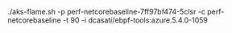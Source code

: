 ./aks-flame.sh  -p perf-netcorebaseline-7ff97bf474-5clsr -c perf-netcorebaseline -t 90 -i dcasati/ebpf-tools:azure.5.4.0-1059 
